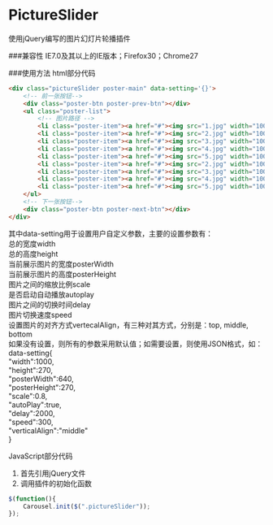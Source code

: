 # PictureSlider
使用jQuery编写的图片幻灯片轮播插件

###兼容性
IE7.0及其以上的IE版本；Firefox30；Chrome27

###使用方法
html部分代码
```HTML
<div class="pictureSlider poster-main" data-setting='{}'>
	<!-- 前一张按钮-->
	<div class="poster-btn poster-prev-btn"></div>
    <ul class="poster-list">
    	<!-- 图片路径 -->
    	<li class="poster-item"><a href="#"><img src="1.jpg" width="100%" height="100%"></a></li>
        <li class="poster-item"><a href="#"><img src="2.jpg" width="100%" height="100%"></a></li>
        <li class="poster-item"><a href="#"><img src="3.jpg" width="100%" height="100%"></a></li>
        <li class="poster-item"><a href="#"><img src="4.jpg" width="100%" height="100%"></a></li>
        <li class="poster-item"><a href="#"><img src="5.jpg" width="100%" height="100%"></a></li>
        <li class="poster-item"><a href="#"><img src="2.jpg" width="100%" height="100%"></a></li>
        <li class="poster-item"><a href="#"><img src="3.jpg" width="100%" height="100%"></a></li>
        <li class="poster-item"><a href="#"><img src="4.jpg" width="100%" height="100%"></a></li>
        <li class="poster-item"><a href="#"><img src="5.jpg" width="100%" height="100%"></a></li>
    </ul>
    <!-- 下一张按钮-->
    <div class="poster-btn poster-next-btn"></div>
</div>
```
其中data-setting用于设置用户自定义参数，主要的设置参数有：  
总的宽度width  
总的高度height  
当前展示图片的宽度posterWidth  
当前展示图片的高度posterHeight  
图片之间的缩放比例scale  
是否启动自动播放autoplay  
图片之间的切换时间delay  
图片切换速度speed  
设置图片的对齐方式vertecalAlign，有三种对其方式，分别是：top, middle, bottom  
如果没有设置，则所有的参数采用默认值；如需要设置，则使用JSON格式，如：  
data-setting{  
	"width":1000,  
	"height":270,  
	"posterWidth":640,  
	"posterHeight":270,  
	"scale":0.8,  
	"autoPlay":true,  
	"delay":2000,  
	"speed":300,  
	"verticalAlign":"middle"  
}  

JavaScript部分代码  
1) 首先引用jQuery文件  
2) 调用插件的初始化函数  
```Javascript
$(function(){
	Carousel.init($(".pictureSlider"));
});
```
